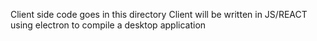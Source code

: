 Client side code goes in this directory
Client will be written in JS/REACT using electron to compile a desktop application
